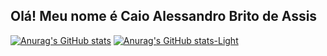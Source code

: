 ## Olá! Meu nome é Caio Alessandro Brito de Assis

[![Anurag's GitHub stats](https://github-readme-stats.vercel.app/api?username=CaioAssis&theme=transparent&title_color=00FF00&text_color=00A300)](https://github.com/anuraghazra/github-readme-stats#gh-dark-mode-only&show_icons=true)
[![Anurag's GitHub stats-Light](https://github-readme-stats.vercel.app/api?username=CaioAssis&show_icons=true&theme=default#gh-light-mode-only)](https://github.com/anuraghazra/github-readme-stats#gh-light-mode-only&show_icons=true)

<!--
**CaioAssis/CaioAssis** is a ✨ _special_ ✨ repository because its `README.md` (this file) appears on your GitHub profile.

Here are some ideas to get you started:

- 🔭 I’m currently working on ...
- 🌱 I’m currently learning ...
- 👯 I’m looking to collaborate on ...
- 🤔 I’m looking for help with ...
- 💬 Ask me about ...
- 📫 How to reach me: ...
- 😄 Pronouns: ...
- ⚡ Fun fact: ...
-->
